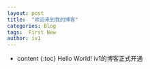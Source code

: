 ```yaml
---
layout: post
title:  "欢迎来到我的博客"
categories: Blog
tags:  First New
author: iv1
---
```


* content
{:toc}
Hello World!
iv1的博客正式开通
